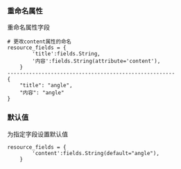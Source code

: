 ### 重命名属性

重命名属性字段

```
# 更改content属性的命名
resource_fields = {
        'title':fields.String,
        '内容':fields.String(attribute='content'),
    }
------------------------------------------------------
{
    "title": "angle",
    "内容": "angle"
}
```

### 默认值

为指定字段设置默认值

```
resource_fields = {
        'content':fields.String(default="angle"),
    }
```




